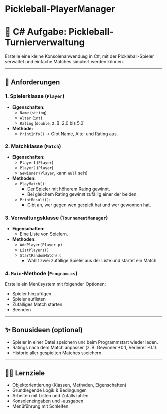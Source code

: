 # Pickleball-PlayerManager

# 🏓 C# Aufgabe: Pickleball-Turnierverwaltung

Erstelle eine kleine Konsolenanwendung in C#, mit der Pickleball-Spieler verwaltet und einfache Matches simuliert werden können.

---

## 📌 Anforderungen

### 1. Spielerklasse (`Player`)
- **Eigenschaften:**
  - `Name` (`string`)
  - `Alter` (`int`)
  - `Rating` (`double`, z. B. 2.0 bis 5.0)
- **Methode:**
  - `PrintInfo()` → Gibt Name, Alter und Rating aus.

### 2. Matchklasse (`Match`)
- **Eigenschaften:**
  - `Player1` (`Player`)
  - `Player2` (`Player`)
  - `Gewinner` (`Player`, kann `null` sein)
- **Methoden:**
  - `PlayMatch()`:
    - Der Spieler mit höherem Rating gewinnt.
    - Bei gleichem Rating gewinnt zufällig einer der beiden.
  - `PrintResult()`:
    - Gibt an, wer gegen wen gespielt hat und wer gewonnen hat.

### 3. Verwaltungsklasse (`TournamentManager`)
- **Eigenschaften:**
  - Eine Liste von Spielern.
- **Methoden:**
  - `AddPlayer(Player p)`
  - `ListPlayers()`
  - `StartRandomMatch()`:
    - Wählt zwei zufällige Spieler aus der Liste und startet ein Match.

### 4. `Main`-Methode (`Program.cs`)
Erstelle ein Menüsystem mit folgenden Optionen:
- Spieler hinzufügen
- Spieler auflisten
- Zufälliges Match starten
- Beenden

---

## ✨ Bonusideen (optional)
- Spieler in einer Datei speichern und beim Programmstart wieder laden.
- Ratings nach dem Match anpassen (z. B. Gewinner +0.1, Verlierer -0.1).
- Historie aller gespielten Matches speichern.

---

## 👨‍🏫 Lernziele
- Objektorientierung (Klassen, Methoden, Eigenschaften)
- Grundlegende Logik & Bedingungen
- Arbeiten mit Listen und Zufallszahlen
- Konsoleneingaben und -ausgaben
- Menüführung mit Schleifen

